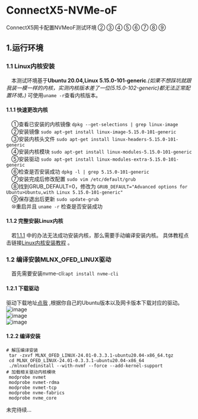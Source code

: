 # ConnectX5-NVMe-oF
ConnectX5网卡配置NVMeoF测试环境
 ② ③ ④ ⑤ ⑥ ⑦ ⑧ ⑨
## 1.运行环境
### 1.1 Linux内核安装
&emsp;本测试环境基于**Ubuntu 20.04,Linux 5.15.0-101-generic**.*(如果不想踩坑就跟我装一模一样的内核，实测内核版本差了一位(5.15.0-102-generic)都无法正常配置环境。)* 可使用`uname -r`查看内核版本。
#### 1.1.1 快速更改内核
&emsp;①查看已安装的内核镜像 `dpkg --get-selections | grep linux-image`  
&emsp;②安装镜像 `sudo apt-get install linux-image-5.15.0-101-generic`    
&emsp;③安装内核头文件 `sudo apt-get install linux-headers-5.15.0-101-generic`    
&emsp;④安装内核模块 `sudo apt-get install linux-modules-5.15.0-101-generic`  
&emsp;⑤安装驱动 `sudo apt-get install linux-modules-extra-5.15.0-101-generic`  
&emsp;⑥检查是否安装成功 `dpkg -l | grep 5.15.0-101-generic`   
&emsp;⑦安装完成后修改配置 `sudo vim /etc/default/grub`  
&emsp;⑧找到GRUB_DEFAULT=0，修改为 `GRUB_DEFAULT="Advanced options for Ubuntu>Ubuntu,with Linux 5.15.0-101-generic"`  
&emsp;⑨保存退出后更新 `sudo update-grub`  
&emsp;⑩重启并且 `uname -r` 检查是否安装成功

#### 1.1.2 完整安装Linux内核
&emsp;若[1.1.1](#1.1.1) 中的办法无法成功安装内核，那么需要手动编译安装内核。
具体教程点击链接[Linux内核安装教程](https://blog.csdn.net/weixin_42581825/article/details/130001118) 。

### 1.2 编译安装MLNX_OFED_LINUX驱动
&emsp;首先需要安装nvme-cli:`apt install nvme-cli`  
#### 1.2.1 下载驱动
驱动下载地址[点我](https://www.mellanox.com/products/infiniband-drivers/linux/mlnx_ofed) ,根据你自己的Ubuntu版本以及网卡版本下载对应的驱动。  
![image](https://github.com/lus-oa/ConnectX5-NVMe-oF/assets/122666739/2614c800-e049-40d3-b094-6230567c256f)  
![image](https://github.com/lus-oa/ConnectX5-NVMe-oF/assets/122666739/efe35b8a-456a-47f7-9a44-e534962ea131)  
![image](https://github.com/lus-oa/ConnectX5-NVMe-oF/assets/122666739/4a3012ee-5d9c-4fa0-b93c-1f43409d2dde)  
#### 1.2.2 编译安装
```shell
# 解压编译安装
 tar -zxvf MLNX_OFED_LINUX-24.01-0.3.3.1-ubuntu20.04-x86_64.tgz   
 cd MLNX_OFED_LINUX-24.01-0.3.3.1-ubuntu20.04-x86_64
 ./mlnxofedinstall --with-nvmf --force --add-kernel-support
# 加载相关驱动内核模块
 modprobe nvmet
 modprobe nvmet-rdma
 modprobe nvmet-tcp
 modprobe nvme-fabrics
 modprobe nvme_core
```

未完待续...
